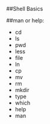 ##Shell Basics

##man or help:

- cd
- ls
- pwd
- less
- file
- ln
- cp
- mv
- rm
- mkdir
- type
- which
- help
- man
